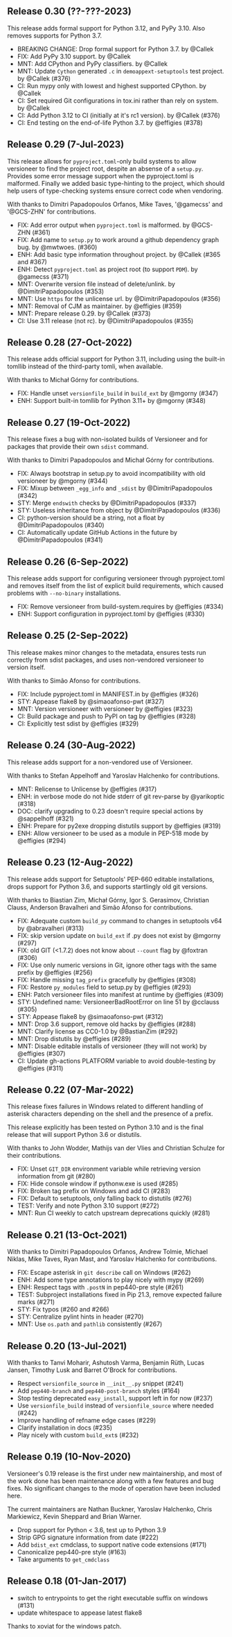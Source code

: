 ## Release 0.30 (??-???-2023)

This release adds formal support for Python 3.12, and PyPy 3.10.
Also removes supports for Python 3.7.

* BREAKING CHANGE: Drop formal support for Python 3.7. by @Callek
* FIX: Add PyPy 3.10 support. by @Callek
* MNT: Add CPython and PyPy classifiers. by @Callek
* MNT: Update `Cython` generated `.c` in `demoappext-setuptools` test project. by @Callek (#376)
* CI: Run mypy only with lowest and highest supported CPython. by @Callek
* CI: Set required Git configurations in tox.ini rather than rely on system. by @Callek
* CI: Add Python 3.12 to CI (initially at it's rc1 version). by @Callek (#376)
* CI: End testing on the end-of-life Python 3.7. by @effigies (#378)

## Release 0.29 (7-Jul-2023)

This release allows for `pyproject.toml`-only build systems to allow versioneer to find
the project root, despite an absense of a `setup.py`. Provides some error message support
when the pyproject.toml is malformed. Finally we added basic type-hinting to the project,
which should help users of type-checking systems ensure correct code when vendoring.

With thanks to Dimitri Papadopoulos Orfanos, Mike Taves, '@gamecss' and '@GCS-ZHN' for contributions.

* FIX: Add error output when `pyproject.toml` is malformed. by @GCS-ZHN (#361)
* FIX: Add name to `setup.py` to work around a github dependency graph bug. by @mwtwoes. (#360)
* ENH: Add basic type information throughout project. by @Callek (#365 and #367)
* ENH: Detect `pyproject.toml` as project root (to support `PDM`). by @gamecss (#371)
* MNT: Overwrite version file instead of delete/unlink. by @DimitriPapadopoulos (#353)
* MNT: Use `https` for the unlicense url. by @DimitriPapadopoulos (#356)
* MNT: Removal of CJM as maintainer. by @effigies (#359)
* MNT: Prepare release 0.29. by @Callek (#373)
* CI: Use 3.11 release (not rc). by @DimitriPapadopoulos (#355)

## Release 0.28 (27-Oct-2022)

This release adds official support for Python 3.11, including using the built-in tomllib
instead of the third-party tomli, when available.

With thanks to Michał Górny for contributions.

* FIX: Handle unset `versionfile_build` in `build_ext` by @mgorny (#347)
* ENH: Support built-in tomllib for Python 3.11+ by @mgorny (#348)

## Release 0.27 (19-Oct-2022)

This release fixes a bug with non-isolated builds of Versioneer and for packages that
provide their own `sdist` command.

With thanks to Dimitri Papadopoulos and Michał Górny for contributions.

* FIX: Always bootstrap in setup.py to avoid incompatibility with old versioneer by @mgorny (#344)
* FIX: Mixup between `_egg_info` and `_sdist` by @DimitriPapadopoulos (#342)
* STY: Merge `endswith` checks by @DimitriPapadopoulos (#337)
* STY: Useless inheritance from object by @DimitriPapadopoulos (#336)
* CI: python-version should be a string, not a float by @DimitriPapadopoulos (#340)
* CI: Automatically update GitHub Actions in the future by @DimitriPapadopoulos (#341)

## Release 0.26 (6-Sep-2022)

This release adds support for configuring versioneer through pyproject.toml and
removes itself from the list of explicit build requirements, which caused problems
with `--no-binary` installations.

* FIX: Remove versioneer from build-system.requires by @effigies (#334)
* ENH: Support configuration in pyproject.toml by @effigies (#330)

## Release 0.25 (2-Sep-2022)

This release makes minor changes to the metadata, ensures tests run correctly from sdist
packages, and uses non-vendored versioneer to version itself.

With thanks to Simão Afonso for contributions.

* FIX: Include pyproject.toml in MANIFEST.in by @effigies (#326)
* STY: Appease flake8 by @simaoafonso-pwt (#327)
* MNT: Version versioneer with versioneer by @effigies (#323)
* CI: Build package and push to PyPI on tag by @effigies (#328)
* CI: Explicitly test sdist by @effigies (#329)

## Release 0.24 (30-Aug-2022)

This release adds support for a non-vendored use of Versioneer.

With thanks to Stefan Appelhoff and Yaroslav Halchenko for contributions.

* MNT: Relicense to Unlicense by @effigies (#317)
* ENH: in verbose mode do not hide stderr of git rev-parse by @yarikoptic (#318)
* DOC: clarify upgrading to 0.23 doesn't require special actions by @sappelhoff (#321)
* ENH: Prepare for py2exe dropping distutils support by @effigies (#319)
* ENH: Allow versioneer to be used as a module in PEP-518 mode by @effigies (#294)

## Release 0.23 (12-Aug-2022)

This release adds support for Setuptools' PEP-660 editable installations,
drops support for Python 3.6, and supports startlingly old git versions.

With thanks to Biastian Zim, Michał Górny, Igor S. Gerasimov, Christian Clauss,
Anderson Bravalheri and Simão Afonso for contributions.

* FIX: Adequate custom `build_py` command to changes in setuptools v64 by @abravalheri (#313)
* FIX: skip version update on `build_ext` if .py does not exist by @mgorny (#297)
* FIX: old GIT (<1.7.2) does not know about `--count` flag by @foxtran (#306)
* FIX: Use only numeric versions in Git, ignore other tags with the same prefix by @effigies (#256)
* FIX: Handle missing `tag_prefix` gracefully by @effigies (#308)
* FIX: Restore `py_modules` field to setup.py by @effigies (#293)
* ENH: Patch versioneer files into manifest at runtime by @effigies (#309)
* STY: Undefined name: VersioneerBadRootError on line 51 by @cclauss (#305)
* STY: Appease flake8 by @simaoafonso-pwt (#312)
* MNT: Drop 3.6 support, remove old hacks by @effigies (#288)
* MNT: Clarify license as CC0-1.0 by @BastianZim (#292)
* MNT: Drop distutils by @effigies (#289)
* MNT: Disable editable installs of versioneer (they will not work) by @effigies (#307)
* CI: Update gh-actions PLATFORM variable to avoid double-testing by @effigies (#311)

## Release 0.22 (07-Mar-2022)

This release fixes failures in Windows related to different handling of
asterisk characters depending on the shell and the presence of a prefix.

This release explicitly has been tested on Python 3.10 and is the final
release that will support Python 3.6 or distutils.

With thanks to John Wodder, Mathijs van der Vlies and Christian Schulze for
their contributions.

* FIX: Unset `GIT_DIR` environment variable while retrieving version information from git (#280)
* FIX: Hide console window if pythonw.exe is used (#285)
* FIX: Broken tag prefix on Windows and add CI (#283)
* FIX: Default to setuptools, only falling back to distutils (#276)
* TEST: Verify and note Python 3.10 support (#272)
* MNT: Run CI weekly to catch upstream deprecations quickly (#281)

## Release 0.21 (13-Oct-2021)

With thanks to Dimitri Papadopoulos Orfanos, Andrew Tolmie, Michael Niklas,
Mike Taves, Ryan Mast, and Yaroslav Halchenko for contributions.

* FIX: Escape asterisk in `git describe` call on Windows (#262)
* ENH: Add some type annotations to play nicely with mypy (#269)
* ENH: Respect tags with `.postN` in pep440-pre style (#261)
* TEST: Subproject installations fixed in Pip 21.3, remove expected failure marks (#271)
* STY: Fix typos (#260 and #266)
* STY: Centralize pylint hints in header (#270)
* MNT: Use `os.path` and `pathlib` consistently (#267)

## Release 0.20 (13-Jul-2021)

With thanks to Tanvi Moharir, Ashutosh Varma, Benjamin Rüth, Lucas Jansen,
Timothy Lusk and Barret O'Brock for contributions.

* Respect `versionfile_source` in `__init__.py` snippet (#241)
* Add `pep440-branch` and `pep440-post-branch` styles (#164)
* Stop testing deprecated `easy_install`, support left in for now (#237)
* Use `versionfile_build` instead of `versionfile_source` where needed (#242)
* Improve handling of refname edge cases (#229)
* Clarify installation in docs (#235)
* Play nicely with custom `build_ext`s (#232)

## Release 0.19 (10-Nov-2020)

Versioneer's 0.19 release is the first under new maintainership, and most of the work
done has been maintenance along with a few features and bug fixes. No significant
changes to the mode of operation have been included here.

The current maintainers are Nathan Buckner, Yaroslav Halchenko, Chris Markiewicz,
Kevin Sheppard and Brian Warner.

* Drop support for Python < 3.6, test up to Python 3.9
* Strip GPG signature information from date (#222)
* Add `bdist_ext` cmdclass, to support native code extensions (#171)
* Canonicalize pep440-pre style (#163)
* Take arguments to `get_cmdclass`

## Release 0.18 (01-Jan-2017)

* switch to entrypoints to get the right executable suffix on windows (#131)
* update whitespace to appease latest flake8

Thanks to xoviat for the windows patch.
